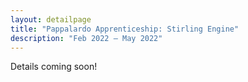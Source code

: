 ```yaml
---
layout: detailpage
title: "Pappalardo Apprenticeship: Stirling Engine"
description: "Feb 2022 — May 2022"
---
```


Details coming soon!